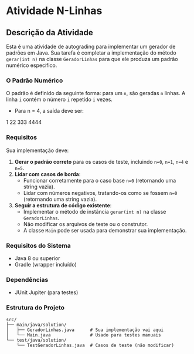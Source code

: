 # Atividade N-Linhas

## Descrição da Atividade

Esta é uma atividade de autograding para implementar um gerador de padrões em Java. Sua tarefa é completar a implementação do método `gerar(int n)` na classe `GeradorLinhas` para que ele produza um padrão numérico específico.

### O Padrão Numérico

O padrão é definido da seguinte forma: para um `n`, são geradas `n` linhas. A linha `i` contém o número `i` repetido `i` vezes.

- Para n = 4, a saída deve ser:

1
22
333
4444

### Requisitos

Sua implementação deve:

1.  **Gerar o padrão correto** para os casos de teste, incluindo `n=0`, `n=1`, `n=4` e `n=5`.
2.  **Lidar com casos de borda**:
    - Funcionar corretamente para o caso base `n=0` (retornando uma string vazia).
    - Lidar com números negativos, tratando-os como se fossem `n=0` (retornando uma string vazia).
3.  **Seguir a estrutura de código existente**:
    - Implementar o método de instância `gerar(int n)` na classe `GeradorLinhas`.
    - Não modificar os arquivos de teste ou o construtor.
    - A classe `Main` pode ser usada para demonstrar sua implementação.

### Requisitos do Sistema

- Java 8 ou superior
- Gradle (wrapper incluído)

### Dependências

- JUnit Jupiter (para testes)

### Estrutura do Projeto

```text
src/
├── main/java/solution/
│   ├── GeradorLinhas.java      # Sua implementação vai aqui
│   └── Main.java               # Usado para testes manuais
└── test/java/solution/
    └── TestGeradorLinhas.java  # Casos de teste (não modificar)

